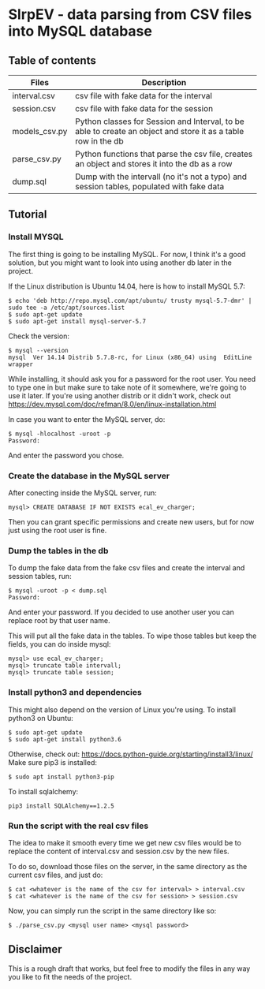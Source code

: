 # SlrpEV - data parsing from CSV files into MySQL database

## Table of contents
Files | Description
----- | -----------
interval.csv | csv file with fake data for the interval
session.csv | csv file with fake data for the session
models_csv.py | Python classes for Session and Interval, to be able to create an object and store it as a table row in the db
parse_csv.py | Python functions that parse the csv file, creates an object and stores it into the db as a row
dump.sql | Dump with the intervall (no it's not a typo) and session tables, populated with fake data

## Tutorial

### Install MYSQL
The first thing is going to be installing MySQL. For now, I think it's a good solution, but you might want to look into using another db later in the project.

If the Linux distribution is Ubuntu 14.04, here is how to install MySQL 5.7:
```
$ echo 'deb http://repo.mysql.com/apt/ubuntu/ trusty mysql-5.7-dmr' | sudo tee -a /etc/apt/sources.list
$ sudo apt-get update
$ sudo apt-get install mysql-server-5.7
```
Check the version:
```
$ mysql --version
mysql  Ver 14.14 Distrib 5.7.8-rc, for Linux (x86_64) using  EditLine wrapper
```

While installing, it should ask you for a password for the root user. You need to type one in but make sure to take note of it somewhere, we're going to use it later.
If you're using another distrib or it didn't work, check out https://dev.mysql.com/doc/refman/8.0/en/linux-installation.html

In case you want to enter the MySQL server, do:
```
$ mysql -hlocalhost -uroot -p
Password: 
```
And enter the password you chose.

### Create the database in the MySQL server
After conecting inside the MySQL server, run:
```
mysql> CREATE DATABASE IF NOT EXISTS ecal_ev_charger;
```
Then you can grant specific permissions and create new users, but for now just using the root user is fine.

### Dump the tables in the db
To dump the fake data from the fake csv files and create the interval and session tables, run:
```
$ mysql -uroot -p < dump.sql
Password:
```
And enter your password. If you decided to use another user you can replace root by that user name.

This will put all the fake data in the tables. To wipe those tables but keep the fields, you can do inside mysql:
```
mysql> use ecal_ev_charger;
mysql> truncate table intervall;
mysql> truncate table session;
```

### Install python3 and dependencies
This might also depend on the version of Linux you're using.
To install python3 on Ubuntu:
```
$ sudo apt-get update
$ sudo apt-get install python3.6
```
Otherwise, check out: https://docs.python-guide.org/starting/install3/linux/
Make sure pip3 is installed:
```
$ sudo apt install python3-pip
```

To install sqlalchemy:
```
pip3 install SQLAlchemy==1.2.5
```

### Run the script with the real csv files
The idea to make it smooth every time we get new csv files would be to replace the content of interval.csv and session.csv by the new files.

To do so, download those files on the server, in the same directory as the current csv files, and just do:
```
$ cat <whatever is the name of the csv for interval> > interval.csv
$ cat <whatever is the name of the csv for session> > session.csv
```

Now, you can simply run the script in the same directory like so:
```
$ ./parse_csv.py <mysql user name> <mysql password>
```

## Disclaimer
This is a rough draft that works, but feel free to modify the files in any way you like to fit the needs of the project.
